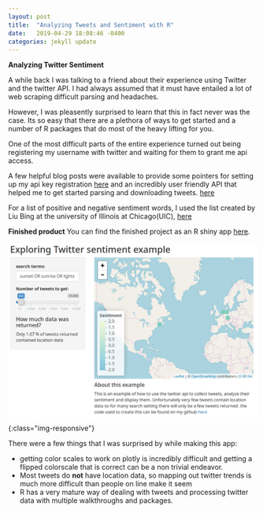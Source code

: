 ```yaml
---
layout: post
title:  "Analyzing Tweets and Sentiment with R"
date:   2019-04-29 18:08:46 -0400
categories: jekyll update
---
```


**Analyzing Twitter Sentiment**

A while back I was talking to a friend about their experience using Twitter and the twitter API. I had always assumed that it must have
entailed a lot of web scraping difficult parsing and headaches.

However, I was pleasently surprised to learn that this in fact never was the case. Its so easy that there are a plethora of ways to get started
and a number of R packages that do most of the heavy lifting for you.

One of the most difficult parts of the entire experience turned out being registering my username with twitter and waiting for them to grant me api access.

A few helpful blog posts were available to provide some pointers for setting up my api key registration [here][registration] and an incredibly user friendly API
that helped me to get started parsing and downloading tweets. [here][link1]

For a list of positive and negative sentiment words, I used the list created by Liu Bing at the university of Illinois at Chicago(UIC), [here][link2]


**Finished product**
You can find the finished project as an R shiny app [here][app].

![appexample](/assets/rshiny_app_pic.png){:class="img-responsive"}


There were a few things that I was surprised by while making this app:


* getting color scales to work on plotly is incredibly difficult and getting a flipped colorscale that is correct can be a non trivial endeavor.
* Most tweets do **not** have location data, so mapping out twitter trends is much more difficult than people on line make it seem
* R has a very mature way of dealing with tweets and processing twitter data with multiple walkthroughs and packages.




[link1]: [https://www.rdocumentation.org/packages/twitteR/versions/1.1.9]
[link2]: [http://www.cs.uic.edu/~liub/FBS/opinion-lexicon-English.rar]
[registration]: [https://chimpgroup.com/knowledgebase/twitter-api-keys/]
[app]: [http://rlccodeexamples.shinyapps.io/twitter_opinions_example/]
